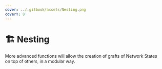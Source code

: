 ```yaml
---
cover: ../.gitbook/assets/Nesting.png
coverY: 0
---
```


# 🏗 Nesting

More advanced functions will allow the creation of grafts of Network States on top of others, in a modular way.
